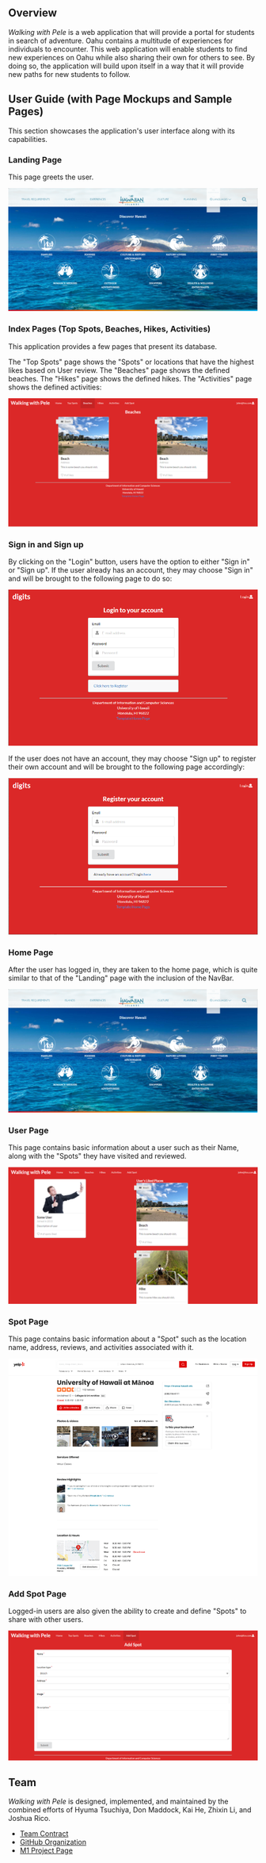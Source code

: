 ## Overview

*Walking with Pele* is a web application that will provide a portal for students in search of adventure. Oahu contains a multitude of experiences for individuals to encounter. This web application will enable students to find new experiences on Oahu while also sharing their own for others to see. By doing so, the application will build upon itself in a way that it will provide new paths for new students to follow.

## User Guide (with Page Mockups and Sample Pages)

This section showcases the application's user interface along with its capabilities.

### Landing Page

This page greets the user.

![](images/go-hawaii-landing-page.png)

### Index Pages (Top Spots, Beaches, Hikes, Activities)

This application provides a few pages that present its database.

The "Top Spots" page shows the "Spots" or locations that have the highest likes based on User review. The "Beaches" page shows the defined beaches. The "Hikes" page shows the defined hikes. The "Activities" page shows the defined activities:

![](images/beaches-mockup.png)

### Sign in and Sign up

By clicking on the "Login" button, users have the option to either "Sign in" or "Sign up". If the user already has an account, they may choose "Sign in" and will be brought to the following page to do so:

![](images/signin.png)

If the user does not have an account, they may choose "Sign up" to register their own account and will be brought to the following page accordingly:

![](images/signup.png)

### Home Page

After the user has logged in, they are taken to the home page, which is quite similar to that of the "Landing" page with the inclusion of the NavBar.

![](images/go-hawaii-landing-page.png)

### User Page

This page contains basic information about a user such as their Name, along with the "Spots" they have visited and reviewed.

![](images/user-page.png)

### Spot Page

This page contains basic information about a "Spot" such as the location name, address, reviews, and activities associated with it.

![](images/location-sample-page.png)

### Add Spot Page

Logged-in users are also given the ability to create and define "Spots" to share with other users.

![](images/add-spot.png)

## Team

*Walking with Pele* is designed, implemented, and maintained by the combined efforts of Hyuma Tsuchiya, Don Maddock, Kai He, Zhixin Li, and Joshua Rico.

- [Team Contract](https://docs.google.com/document/d/14qmEBdDGsJFoggl1_zcuq7dORanDT3HtZ3sc19qAK7Y/edit?usp=sharing)
- [GitHub Organization](https://github.com/walking-with-pele)
- [M1 Project Page](https://github.com/orgs/walking-with-pele/projects/1)
